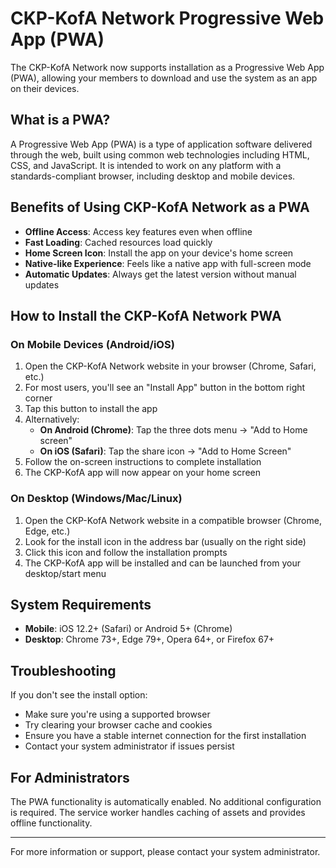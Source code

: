 # CKP-KofA Network Progressive Web App (PWA)

The CKP-KofA Network now supports installation as a Progressive Web App (PWA), allowing your members to download and use the system as an app on their devices.

## What is a PWA?

A Progressive Web App (PWA) is a type of application software delivered through the web, built using common web technologies including HTML, CSS, and JavaScript. It is intended to work on any platform with a standards-compliant browser, including desktop and mobile devices.

## Benefits of Using CKP-KofA Network as a PWA

- **Offline Access**: Access key features even when offline
- **Fast Loading**: Cached resources load quickly
- **Home Screen Icon**: Install the app on your device's home screen
- **Native-like Experience**: Feels like a native app with full-screen mode
- **Automatic Updates**: Always get the latest version without manual updates

## How to Install the CKP-KofA Network PWA

### On Mobile Devices (Android/iOS)

1. Open the CKP-KofA Network website in your browser (Chrome, Safari, etc.)
2. For most users, you'll see an "Install App" button in the bottom right corner
3. Tap this button to install the app
4. Alternatively:
   - **On Android (Chrome)**: Tap the three dots menu → "Add to Home screen"
   - **On iOS (Safari)**: Tap the share icon → "Add to Home Screen"
5. Follow the on-screen instructions to complete installation
6. The CKP-KofA app will now appear on your home screen

### On Desktop (Windows/Mac/Linux)

1. Open the CKP-KofA Network website in a compatible browser (Chrome, Edge, etc.)
2. Look for the install icon in the address bar (usually on the right side)
3. Click this icon and follow the installation prompts
4. The CKP-KofA app will be installed and can be launched from your desktop/start menu

## System Requirements

- **Mobile**: iOS 12.2+ (Safari) or Android 5+ (Chrome)
- **Desktop**: Chrome 73+, Edge 79+, Opera 64+, or Firefox 67+

## Troubleshooting

If you don't see the install option:
- Make sure you're using a supported browser
- Try clearing your browser cache and cookies
- Ensure you have a stable internet connection for the first installation
- Contact your system administrator if issues persist

## For Administrators

The PWA functionality is automatically enabled. No additional configuration is required. The service worker handles caching of assets and provides offline functionality.

---

For more information or support, please contact your system administrator. 